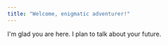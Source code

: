 ```yaml
---
title: "Welcome, enigmatic adventurer!"
---
```


I'm glad you are here. I plan to talk about your future.
